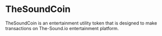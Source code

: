 # TheSoundCoin
TheSoundCoin is an entertainment utility token that is designed to make transactions on The-Sound.io entertainment platform. 
